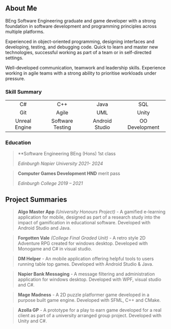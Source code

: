 ## About Me
BEng Software Engineering graduate and game developer with a strong foundation in software development and programming principles across multiple platforms.

Experienced in object-oriented programming, designing interfaces and developing, testing, and debugging code. Quick to learn and master new technologies, successful working as part of a team or in self-directed settings.

Well-developed communication, teamwork and leadership skills. Experience working in agile teams with a strong ability to prioritise workloads under pressure.

### Skill Summary
| | | | |
| :----------: | :-----------: | :----------: | :-----------: |
| C# | C++ | Java | SQL |
| Git | Agile | UML | Unity |
| Unreal Engine | Software Testing| Android Studio | OO Development |

### Education

>**Software Engineering BEng (Hons) 1st class
>
>*Edinburgh Napier University 2021- 2024*

>**Computer Games Development HND** merit pass
>
>*Edinburgh College 2019 – 2021*

## Project Summaries 

>**Algo Master App** *(University Honours Project)* - A gamified e-learning application for mobile, designed as part of a research study into the impact of gamification in educational software. Developed with Android Studio and Java.

>**Forgotten Vale** *(College Final Graded Unit)* - A retro style 2D Adventure RPG created for windows desktop. Developed with Monogame and C# in visual studio. 

>**DM Helper** - An mobile application offering helpful tools to users running table top games. Developed with Android Studio & Java.

>**Napier Bank Messaging** - A message filtering and administration application for windows desktop. Developed with WPF, visual studio and C#.

>**Mage Madness** - A 2D puzzle platformer game developed in a purpose built game engine. Developed with SFML, C++ and CMake. 

>**Azolla GP** - A prototype for a play to earn game developed for a real client as part of a university arranged group project. Developed with Unity and C#.


<!--
**dv-dev-6000/dv-dev-6000** is a ✨ _special_ ✨ repository because its `README.md` (this file) appears on your GitHub profile.

Here are some ideas to get you started:

- 🔭 I’m currently working on ...
- 🌱 I’m currently learning ...
- 👯 I’m looking to collaborate on ...
- 🤔 I’m looking for help with ...
- 💬 Ask me about ...
- 📫 How to reach me: ...
- 😄 Pronouns: ...
- ⚡ Fun fact: ...
-->
